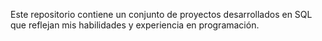 Este repositorio contiene un conjunto de proyectos desarrollados en SQL que reflejan mis habilidades y experiencia en programación.